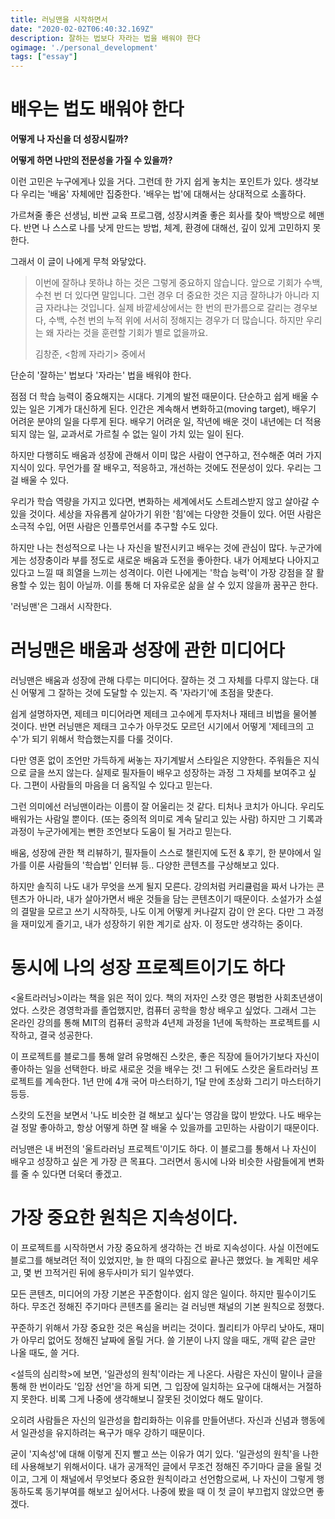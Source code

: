 ```yaml
---
title: 러닝맨을 시작하면서 
date: "2020-02-02T06:40:32.169Z"
description: 잘하는 법보다 자라는 법을 배워야 한다
ogimage: './personal_development'
tags: ["essay"]
---
```


# 배우는 법도 배워야 한다

**어떻게 나 자신을 더 성장시킬까?** 

**어떻게 하면 나만의 전문성을 가질 수 있을까?**

이런 고민은 누구에게나 있을 거다. 그런데 한 가지 쉽게 놓치는 포인트가 있다. 생각보다 우리는 '배움' 자체에만 집중한다. '배우는 법'에 대해서는 상대적으로 소홀하다.

가르쳐줄 좋은 선생님, 비싼 교육 프로그램, 성장시켜줄 좋은 회사를 찾아 백방으로 헤맨다. 반면 나 스스로 나를 낫게 만드는 방법, 체계, 환경에 대해선, 깊이 있게 고민하지 못한다.

그래서 이 글이 나에게 무척 와닿았다.

> 이번에 잘하냐 못하냐 하는 것은 그렇게 중요하지 않습니다. 앞으로 기회가 수백, 수천 번 더 있다면 말입니다. 그런 경우 더 중요한 것은 지금 잘하냐가 아니라 지금 자라냐는 것입니다. 실제 바깥세상에서는 한 번의 판가름으로 갈리는 경우보다, 수백, 수천 번의 누적 위에 서서히 정해지는 경우가 더 많습니다. 하지만 우리는 왜 자라는 것을 훈련할 기회가 별로 없을까요.
>
> 김창준, <함께 자라기> 중에서

단순히 '잘하는' 법보다 '자라는' 법을 배워야 한다. 

점점 더 학습 능력이 중요해지는 시대다. 기계의 발전 때문이다. 단순하고 쉽게 배울 수 있는 일은 기계가 대신하게 된다. 인간은 계속해서 변화하고(moving target), 배우기 어려운 분야의 일을 다루게 된다. 배우기 어려운 일, 작년에 배운 것이 내년에는 더 적용되지 않는 일, 교과서로 가르칠 수 없는 일이 가치 있는 일이 된다.

하지만 다행히도 배움과 성장에 관해서 이미 많은 사람이 연구하고, 전수해준 여러 가지 지식이 있다. 무언가를 잘 배우고, 적응하고, 개선하는 것에도 전문성이 있다. 우리는 그걸 배울 수 있다.

우리가 학습 역량을 가지고 있다면, 변화하는 세계에서도 스트레스받지 않고 살아갈 수 있을 것이다. 세상을 자유롭게 살아가기 위한 '힘'에는 다양한 것들이 있다. 어떤 사람은 소극적 수입, 어떤 사람은 인플루언서를 추구할 수도 있다.

하지만 나는 천성적으로 나는 나 자신을 발전시키고 배우는 것에 관심이 많다. 누군가에게는 성장충이라 부를 정도로 새로운 배움과 도전을 좋아한다. 내가 어제보다 나아지고 있다고 느낄 때 희열을 느끼는 성격이다. 이런 나에게는 '학습 능력'이 가장 강점을 잘 활용할 수 있는 힘이 아닐까. 이를 통해 더 자유로운 삶을 살 수 있지 않을까 꿈꾸곤 한다.

'러닝맨'은 그래서 시작한다.



# 러닝맨은 배움과 성장에 관한 미디어다

러닝맨은 배움과 성장에 관해 다루는 미디어다. 잘하는 것 그 자체를 다루지 않는다. 대신 어떻게 그 잘하는 것에 도달할 수 있는지. 즉 '자라기'에 초점을 맞춘다.

쉽게 설명하자면, 제테크 미디어라면 제테크 고수에게 투자처나 재테크 비법을 물어볼 것이다. 반면 러닝맨은 제태크 고수가 아무것도 모르던 시기에서 어떻게 '제테크의 고수'가 되기 위해서 학습했는지를 다룰 것이다.

다만 영혼 없이 조언만 가득하게 써놓는 자기계발서 스타일은 지양한다. 주워들은 지식으로 글을 쓰지 않는다. 실제로 필자들이 배우고 성장하는 과정 그 자체를 보여주고 싶다. 그편이 사람들의 마음을 더 움직일 수 있다고 믿는다.

그런 의미에선 러닝맨이라는 이름이 잘 어울리는 것 같다. 티처나 코치가 아니다. 우리도 배워가는 사람일 뿐이다. (또는 중의적 의미로 계속 달리고 있는 사람) 하지만 그 기록과 과정이 누군가에게는 뻔한 조언보다 도움이 될 거라고 믿는다. 

배움, 성장에 관한 책 리뷰하기, 필자들이 스스로 챌린지에 도전 & 후기, 한 분야에서 일가를 이룬 사람들의 '학습법' 인터뷰 등.. 다양한 콘텐츠를 구상해보고 있다.

 하지만 솔직히 나도 내가 무엇을 쓰게 될지 모른다. 강의처럼 커리큘럼을 짜서 나가는 콘텐츠가 아니라, 내가 살아가면서 배운 것들을 담는 콘텐츠이기 때문이다. 소설가가 소설의 결말을 모르고 쓰기 시작하듯, 나도 이게 어떻게 커나갈지 감이 안 온다. 다만 그 과정을 재미있게 즐기고, 내가 성장하기 위한 계기로 삼자. 이 정도만 생각하는 중이다.



# 동시에 나의 성장 프로젝트이기도 하다

<울트라러닝>이라는 책을 읽은 적이 있다. 책의 저자인 스캇 영은 평범한 사회초년생이었다. 스캇은 경영학과를 졸업했지만, 컴퓨터 공학을 항상 배우고 싶었다. 그래서 그는 온라인 강의를 통해 MIT의 컴퓨터 공학과 4년제 과정을 1년에 독학하는 프로젝트를 시작하고, 결국 성공한다.

이 프로젝트를 블로그를 통해 알려 유명해진 스캇은, 좋은 직장에 들어가기보다 자신이 좋아하는 일을 선택한다. 바로 새로운 것을 배우는 것! 그 뒤에도 스캇은 울트라러닝 프로젝트를 계속한다. 1년 만에 4개 국어 마스터하기, 1달 만에 초상화 그리기 마스터하기 등등.

스캇의 도전을 보면서 '나도 비슷한 걸 해보고 싶다'는 영감을 많이 받았다. 나도 배우는 걸 정말 좋아하고, 항상 어떻게 하면 잘 배울 수 있을까를 고민하는 사람이기 때문이다.

러닝맨은 내 버전의 '울트라러닝 프로젝트'이기도 하다. 이 블로그를 통해서 나 자신이 배우고 성장하고 싶은 게 가장 큰 목표다. 그러면서 동시에 나와 비슷한 사람들에게 변화를 줄 수 있다면 더욱더 좋겠고.



# 가장 중요한 원칙은 지속성이다.

이 프로젝트를 시작하면서 가장 중요하게 생각하는 건 바로 지속성이다. 사실 이전에도 블로그를 해보려던 적이 있었지만, 늘 한 때의 다짐으로 끝나곤 했었다. 늘 계획만 세우고, 몇 번 끄적거린 뒤에 용두사미가 되기 일쑤였다. 

모든 콘텐츠, 미디어의 가장 기본은 꾸준함이다. 쉽지 않은 일이다. 하지만 필수이기도 하다. 무조건 정해진 주기마다 콘텐츠를 올리는 걸 러닝맨 채널의 기본 원칙으로 정했다. 

꾸준하기 위해서 가장 중요한 것은 욕심을 버리는 것이다. 퀄리티가 아무리 낮아도, 재미가 아무리 없어도 정해진 날짜에 올릴 거다. 쓸 기분이 나지 않을 때도, 개떡 같은 글만 나올 때도, 쓸 거다.

<설득의 심리학>에 보면, '일관성의 원칙'이라는 게 나온다. 사람은 자신이 말이나 글을 통해 한 번이라도 '입장 선언'을 하게 되면, 그 입장에 일치하는 요구에 대해서는 거절하지 못한다. 비록 그게 나중에 생각해보니 잘못된 것이었다 해도 말이다. 

오히려 사람들은 자신의 일관성을 합리화하는 이유를 만들어낸다. 자신과 신념과 행동에서 일관성을 유지하려는 욕구가 매우 강하기 때문이다.

굳이 '지속성'에 대해 이렇게 진지 빨고 쓰는 이유가 여기 있다. '일관성의 원칙'을 나한테 사용해보기 위해서이다. 내가 공개적인 글에서 무조건 정해진 주기마다 글을 올릴 것이고, 그게 이 채널에서 무엇보다 중요한 원칙이라고 선언함으로써, 나 자신이 그렇게 행동하도록 동기부여를 해보고 싶어서다. 나중에 봤을 때 이 첫 글이 부끄럽지 않았으면 좋겠다.
